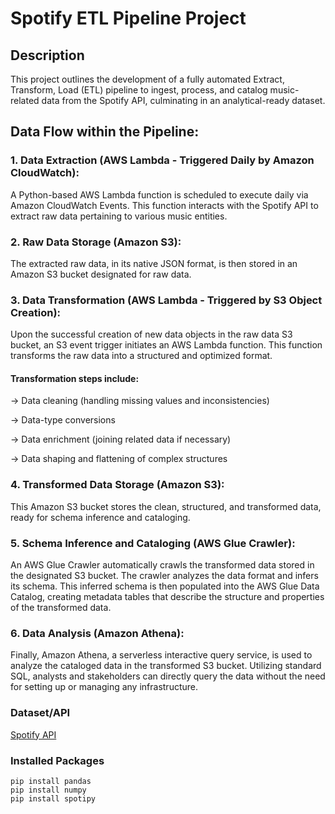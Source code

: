 # Spotify ETL Pipeline Project
## Description
This project outlines the development of a fully automated Extract, Transform, Load (ETL) pipeline to ingest, process, and catalog music-related data from the Spotify API, culminating in an analytical-ready dataset.

## Data Flow within the Pipeline:
### 1. Data Extraction (AWS Lambda - Triggered Daily by Amazon CloudWatch):
A Python-based AWS Lambda function is scheduled to execute daily via Amazon CloudWatch Events. This function interacts with the Spotify API to extract raw data pertaining to various music entities.

### 2. Raw Data Storage (Amazon S3): 
The extracted raw data, in its native JSON format, is then stored in an Amazon S3 bucket designated for raw data.

### 3. Data Transformation (AWS Lambda - Triggered by S3 Object Creation):
Upon the successful creation of new data objects in the raw data S3 bucket, an S3 event trigger initiates an AWS Lambda function. This function transforms the raw data into a structured and optimized format.
#### Transformation steps include:
-> Data cleaning (handling missing values and inconsistencies)

-> Data-type conversions

-> Data enrichment (joining related data if necessary)

-> Data shaping and flattening of complex structures

### 4. Transformed Data Storage (Amazon S3):
This Amazon S3 bucket stores the clean, structured, and transformed data, ready for schema inference and cataloging.

### 5. Schema Inference and Cataloging (AWS Glue Crawler):
An AWS Glue Crawler automatically crawls the transformed data stored in the designated S3 bucket. The crawler analyzes the data format and infers its schema. This inferred schema is then populated into the AWS Glue Data Catalog, creating metadata tables that describe the structure and properties of the transformed data.

### 6. Data Analysis (Amazon Athena):
Finally, Amazon Athena, a serverless interactive query service, is used to analyze the cataloged data in the transformed S3 bucket. Utilizing standard SQL, analysts and stakeholders can directly query the data without the need for setting up or managing any infrastructure.

### Dataset/API 
[Spotify API](https://developer.spotify.com/documentation/web-api/)

### Installed Packages
```
pip install pandas
pip install numpy
pip install spotipy
```

